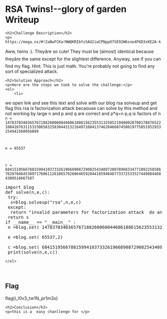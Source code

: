  

<!DOCTYPE html>
<html>
 
<body>
    <h1>RSA Twins!--glory of garden  Writeup </h1>

    <h2>Challenge Description</h2>
    <p> https://mega.nz/#!2aBwFCKa!NWQKRIbYzSAU2iwCPNppO7SE92W6sne4FKD3sKE2A-k 
Aww, twins :). Theyâre so cute! They must be (almost) identical because theyâre the same except for the slightest difference. Anyway, see if you can find my flag. Hint: This is just math. You're probably not going to find any sort of specialized attack.
</p>

    <h2>Solution Approach</h2>
    <p>Here are the steps we took to solve the challenge:</p>
    <ol> 
        <li>
we open link and see this text and solve with our blog rsa solveup and get flag
this rsa is factorization attack becaouse can solve by this method and not working by large n
and p and q are correct and p*q=n p,q is factors of n
<code>
n = 14783703403657671882600600446061886156235531325852194800287001788765221084107631153330658325830443132164971084137462046607458019775851952933254941568056899

e = 65537

c = 684151956678815994103733261966890872908254340972007896833477109225858676207046453897176861126186570268646592844185948487733725335274498844684380516667587
</code>

<pre>
import blog
def solve(n,e,c):
 try: 
  s=blog.solveup("rsa",n,e,c)
 except:
  return "invalid parameters for factorization attack  do another rsa atttack"
 return s
if __name__ == "__main__" :
 n =blog.set( 14783703403657671882600600446061886156235531325852194800287001788765221084107631153330658325830443132164971084137462046607458019775851952933254941568056899,1)
 
 e =blog.set( 65537,2)

 c =blog.set( 684151956678815994103733261966890872908254340972007896833477109225858676207046453897176861126186570268646592844185948487733725335274498844684380516667587,3)
 print(solve(n,e,c))
</pre>
    </ol>
<br>
    <h2>Flag</h2>
    <p class="flag">flag{i_l0v3_tw1N_pr1m3s}
</p>

    <h2>Conclusion</h2>
    <p>this is a  easy chanllenge for </p>

</body>
</html>
